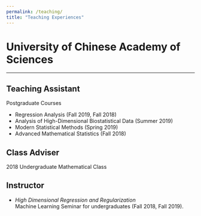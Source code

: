 ```yaml
---
permalink: /teaching/
title: "Teaching Experiences"
---
```


# University of Chinese Academy of Sciences
- - -
## Teaching Assistant
  Postgraduate Courses     
- Regression Analysis (Fall 2019, Fall 2018)
- Analysis of High-Dimensional Biostatistical Data (Summer 2019) 
- Modern Statistical Methods (Spring 2019)  
- Advanced Mathematical Statistics (Fall 2018)

## Class Adviser
2018 Undergraduate Mathematical Class

## Instructor
- *High Dimensional Regression and Regularization*  
Machine Learning Seminar for undergraduates (Fall 2018, Fall 2019).  



